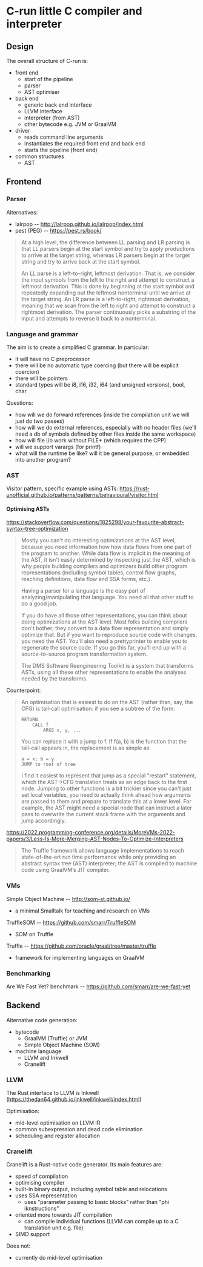 # C-run little C compiler and interpreter

## Design

The overall structure of C-run is:
* front end
  * start of the pipeline 
  * parser
  * AST optimiser
* back end
  * generic back end interface
  * LLVM interface
  * interpreter (from AST)
  * other bytecode e.g. JVM or GraalVM
* driver
  * reads command line arguments
  * instantiates the required front end and back end
  * starts the pipeline (front end)
* common structures
  * AST

## Frontend

### Parser

Alternatives:
* lalrpop -- http://lalrpop.github.io/lalrpop/index.html
* pest (PEG) -- https://pest.rs/book/

> At a high level, the difference between LL parsing and LR parsing is that LL parsers begin at the start symbol and try to apply productions to arrive at the target string, whereas LR parsers begin at the target string and try to arrive back at the start symbol.
>
> An LL parse is a left-to-right, leftmost derivation. That is, we consider the input symbols from the left to the right and attempt to construct a leftmost derivation. This is done by beginning at the start symbol and repeatedly expanding out the leftmost nonterminal until we arrive at the target string. An LR parse is a left-to-right, rightmost derivation, meaning that we scan from the left to right and attempt to construct a rightmost derivation. The parser continuously picks a substring of the input and attempts to reverse it back to a nonterminal.

### Language and grammar

The aim is to create a simplified C grammar.  In particular:
* it will have no C preprocessor
* there will be no automatic type coercing (but there will be explicit coercion)
* there will be pointers
* standard types will be i8, i16, i32, i64 (and unsigned versions), bool, char

Questions:
* how will we do forward references (inside the compilation unit we will just do two passes)
* how will we do external references, especially with no header files (we'll need a db of symbols defined by other files inside the same workspace)
* how will file i/o work without FILE* (which requires the CPP)
* will we support varargs (for printf)
* what will the runtime be like?  will it be general purpose, or embedded into another program?

### AST

Visitor pattern, specific example using ASTs: https://rust-unofficial.github.io/patterns/patterns/behavioural/visitor.html

#### Optimising ASTs

https://stackoverflow.com/questions/1825298/your-favourite-abstract-syntax-tree-optimization

> Mostly you can't do interesting optimizations at the AST level, because you need information how how data flows from one part of the program to another. While data flow is implicit in the meaning of the AST, it isn't easily determined by inspecting just the AST, which is why people building compilers and optimizers build other program representations (including symbol tables, control flow graphs, reaching definitions, data flow and SSA forms, etc.).
>
> Having a parser for a language is the easy part of analyzing/manipulating that language. You need all that other stuff to do a good job.
>
> If you do have all those other representations, you can think about doing optimizations at the AST level. Most folks building compilers don't bother; they convert to a data flow representation and simply optimize that. But if you want to reproduce source code with changes, you need the AST. You'll also need a prettyprinter to enable you to regenerate the source code. If you go this far, you'll end up with a source-to-source program transformation system.
> 
> The DMS Software Reengineering Toolkit is a system that transforms ASTs, using all these other representations to enable the analyses needed by the transforms.

Counterpoint:

> An optimisation that is easiest to do on the AST (rather than, say, the CFG) is tail-call optimisation: if you see a subtree of the form:
>
>     RETURN
>         CALL f
>             ARGS x, y, ...
>
> You can replace it with a jump to f. If f(a, b) is the function that the tail-call appears in, the replacement is as simple as:
>
>     a = x; b = y
>     JUMP to root of tree
>
> I find it easiest to represent that jump as a special "restart" statement, which the AST->CFG translation treats as an edge back to the first node. Jumping to other functions is a bit trickier since you can't just set local variables, you need to actually think ahead how arguments are passed to them and prepare to translate this at a lower level. For example, the AST might need a special node that can instruct a later pass to overwrite the current stack frame with the arguments and jump accordingly.


https://2022.programming-conference.org/details/MoreVMs-2022-papers/3/Less-Is-More-Merging-AST-Nodes-To-Optimize-Interpreters

> The Truffle framework allows language implementations to reach state-of-the-art run time performance while only providing an abstract syntax tree (AST) interpreter; the AST is compiled to machine code using GraalVM’s JIT compiler.

### VMs

Simple Object Machine -- http://som-st.github.io/
* a minimal Smalltalk for teaching and research on VMs

TruffleSOM -- https://github.com/smarr/TruffleSOM
* SOM on Truffle

Truffle -- https://github.com/oracle/graal/tree/master/truffle
* framework for implementing languages on GraalVM

### Benchmarking

Are We Fast Yet? benchmark -- https://github.com/smarr/are-we-fast-yet

## Backend

Alternative code generation:
* bytecode
  * GraalVM (Truffle) or JVM
  * Simple Object Machine (SOM)
* machine language
  * LLVM and Inkwell
  * Cranelift

### LLVM

The Rust interface to LLVM is Inkwell (https://thedan64.github.io/inkwell/inkwell/index.html)

Optimisation:
* mid-level optimisation on LLVM IR
* common subexpression and dead code elimination
* scheduling and register allocation

### Cranelift

Cranelift is a Rust-native code generator.  Its main features are:
* speed of compilation
* optimising compiler
* built-in binary output, including symbol table and relocations
* uses SSA representation
  * uses "parameter passing to basic blocks" rather than "phi iknstructions"
* oriented more towards JIT compilation
  * can compile individual functions (LLVM can compile up to a C translation unit e.g. file)
* SIMD support

Does not:
* currently do mid-level optimisation